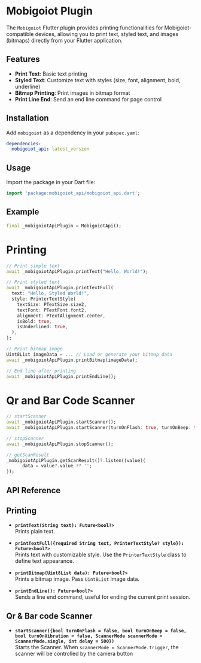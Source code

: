 # Mobigoiot Plugin

The `Mobigoiot` Flutter plugin provides printing functionalities for Mobigoiot-compatible devices, allowing you to print text, styled text, and images (bitmaps) directly from your Flutter application.

## Features

- **Print Text**: Basic text printing
- **Styled Text**: Customize text with styles (size, font, alignment, bold, underline)
- **Bitmap Printing**: Print images in bitmap format
- **Print Line End**: Send an end line command for page control

## Installation

Add `mobigoiot` as a dependency in your `pubspec.yaml`:

```yaml
dependencies:
  mobigoiot_api: latest_version
```
## Usage
Import the package in your Dart file:
```dart
import 'package:mobigoiot_api/mobigoiot_api.dart';

```
## Example
```dart
final _mobigoiotApiPlugin = MobigoiotApi();

```

# Printing
```dart
// Print simple text
await _mobigoiotApiPlugin.printText("Hello, World!");

// Print styled text
await _mobigoiotApiPlugin.printTextFull(
  text: "Hello, Styled World!",
  style: PrinterTextStyle(
    textSize: PTextSize.size2,
    textFont: PTextFont.font2,
    alignment: PTextAlignment.center,
    isBold: true,
    isUnderlined: true,
  ),
);

// Print bitmap image
Uint8List imageData = ... // Load or generate your bitmap data
await _mobigoiotApiPlugin.printBitmap(imageData);

// End line after printing
await _mobigoiotApiPlugin.printEndLine();
```

# Qr and Bar Code Scanner
```dart
// startScanner
await _mobigoiotApiPlugin.startScanner();
await _mobigoiotApiPlugin.startScanner(turnOnFlash: true, turnOnBeep: true, turnOnVibration: false, scannerMode: ScannerMode.single, int delay = 500);

// stopScanner
await _mobigoiotApiPlugin.stopScanner();

// getScanResult
_mobigoiotApiPlugin.getScanResult()?.listen((value){
      data = value?.value ?? '';
});

```

## API Reference
## Printing
- **`printText(String text): Future<bool?>`**  
  Prints plain text.

- **`printTextFull({required String text, PrinterTextStyle? style}): Future<bool?>`**  
  Prints text with customizable style. Use the `PrinterTextStyle` class to define text appearance.

- **`printBitmap(Uint8List data): Future<bool?>`**  
  Prints a bitmap image. Pass `Uint8List` image data.

- **`printEndLine(): Future<bool?>`**  
  Sends a line end command, useful for ending the current print session.

  
## Qr & Bar code Scanner
- **`startScanner({bool turnOnFlash = false, bool turnOnBeep = false, bool turnOnVibration = false, ScannerMode scannerMode = ScannerMode.single, int delay = 500})`**  
  Starts the Scanner.
  When `scannerMode = ScannerMode.trigger`, the scanner will be controlled by the camera button 
